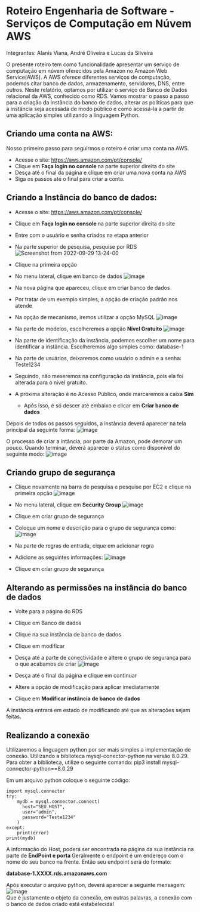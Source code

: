 # Roteiro Engenharia de Software - Serviços de Computação em Núvem AWS

Integrantes: Alanis Viana, André Oliveira e Lucas da Silveira

O presente roteiro tem como funcionalidade apresentar um serviço de computação em núvem oferecidos pela Amazon no Amazon Web Service(AWS). A AWS oferece diferentes serviços de computação, podemos citar banco de dados, armazenamento, servidores, DNS, entre outros. Neste relatório, optamos por utilizar o serviço de Banco de Dados relacional da AWS, conhecido como RDS. Vamos mostrar o passo a passo para a criação da instância do banco de dados, alterar as políticas para que a instância seja acessada de modo público e como acessá-la a partir de uma aplicação simples utilizando a linguagem Python. 

## Criando uma conta na AWS: 
Nosso primeiro passo para seguirmos o roteiro é criar uma conta na AWS. 

  - Acesse o site: https://aws.amazon.com/pt/console/ 
  - Clique em <b> Faça login no console </b> na parte superior direita do site
  - Desça até o final da página e clique em criar uma nova conta na AWS
  - Siga os passos até o final para criar a conta.


## Criando a Instância do banco de dados: 

  - Acesse o site: https://aws.amazon.com/pt/console/ 
  - Clique em <b> Faça login no console </b> na parte superior direita do site
  - Entre com o usuário e senha criados na etapa anterior
  - Na parte superior de pesquisa, pesquise por RDS
![Screenshot from 2022-09-29 13-24-00](https://user-images.githubusercontent.com/84134732/193086812-e130bdcd-003f-43dc-86ba-9de94f3d1996.png)
  - Clique na primeira opção
  - No menu lateral, clique em banco de dados
    ![image](https://user-images.githubusercontent.com/84134732/193087214-b0f2b331-2442-4e12-b444-a8b9daf26c2e.png)
  
  - Na nova página que apareceu, clique em criar banco de dados 
  - Por tratar de um exemplo simples, a opção de criação padrão nos atende
  - Na opção de mecanismo, iremos utilizar a opção MySQL
  ![image](https://user-images.githubusercontent.com/84134732/193087729-f638356d-57d1-49d5-8453-66c6cd518e28.png)
  
  - Na parte de modelos, escolheremos a opção <b> Nível Gratuito</b>
  ![image](https://user-images.githubusercontent.com/84134732/193088014-f69dcbc6-4307-4d1d-a8d3-5ab0ad9fe11e.png)
  
  - Na parte de identificação da instância, podemos escolher um nome para identificar a instância. Escolheremos algo simples como: database-1
  - Na parte de usuários, deixaremos como usuário o admin e a senha: Teste1234
  - Seguindo, não mexeremos na configuração da instância, pois ela foi alterada para o nível gratuito.
  - A próxima alteração é no Acesso Público, onde marcaremos a caixa <b>Sim</b>
	- Após isso, é só descer até embaixo e clicar em <b>Criar banco de dados</b>
 
 Depois de todos os passos seguidos, a instância deverá aparecer na tela principal da seguinte forma: 
 ![image](https://user-images.githubusercontent.com/84134732/193089365-e9f56194-3ce6-4b2b-b022-d29a35dc2645.png)
 
 O processo de criar a intância, por parte da Amazon, pode demorar um pouco. 
 Quando terminar, deverá aparecer o status como disponível do seguinte modo: 
 ![image](https://user-images.githubusercontent.com/84134732/193091189-ac12f505-d1b8-44f0-bd11-fc201d1ddab4.png)

## Criando grupo de segurança

  - Clique novamente na barra de pesquisa e pesquise por EC2 e clique na primeira opção
    ![image](https://user-images.githubusercontent.com/84134732/193092426-fda325b1-01b6-4382-aa48-c3ef44e71c76.png)
  
  - No menu lateral, clique em <b>Security Group</b>
  ![image](https://user-images.githubusercontent.com/84134732/193092619-328cf240-d23f-40b3-8c28-657904f11562.png)
  
  - Clique em criar grupo de segurança
  - Coloque um nome e descrição para o grupo de segurança como: 
  ![image](https://user-images.githubusercontent.com/84134732/193092977-499ee765-eb6e-4c0e-9387-d57ae2efc38e.png)
  
  - Na parte de regras de entrada, cique em adicionar regra
  - Adicione as seguintes informações: 
  ![image](https://user-images.githubusercontent.com/84134732/193093296-5d3f284d-b4c3-432d-938c-3c564507e72d.png)
  
  - Clique em criar grupo de segurança

## Alterando as permissões na instância do banco de dados

  - Volte para a página do RDS
  - Clique em Banco de dados
  - Clique na sua instância de banco de dados
  - Clique em modificar 
  - Desça até a parte de conectividade e altere o grupo de segurança para o que acabamos de criar
  ![image](https://user-images.githubusercontent.com/84134732/193094104-d8f6d626-2b0e-4b37-8ca3-9dbbd4f60cbf.png)
  
  - Desça até o final da página e clique em continuar
  - Altere a opção de modificação para aplicar imediatamente 
  - Clique em <b>Modificar instância de banco de dados</b>

A instância entrará em estado de modificando até que as alterações sejam feitas.

## Realizando a conexão
Utilizaremos a linguagem python por ser mais simples a implementação de conexão. Utilizando a biblioteca mysql-conector-python na versão 8.0.29.
Para obter a biblioteca, utilize o seguinte comando: pip3 install mysql-connector-python==8.0.29

Em um arquivo python coloque o seguinte código: 
```
import mysql.connector
try:
	mydb = mysql.connector.connect(
	  host="SEU_HOST",
	  user="admin",
	  password="Teste1234"
	)
except:
	print(error)
print(mydb)
```
A informação do Host, poderá ser encontrada na página da sua instância na parte de <b> EndPoint e porta </b>
Geralmente o endpoint é um endereço com o nome do seu banco na frente. Então seu endpoint será do formato:

<b>database-1.XXXX.rds.amazonaws.com</b>

Após executar o arquivo python, deverá aparecer a seguinte mensagem: <br>
![image](https://user-images.githubusercontent.com/84134732/193096676-18ce9c45-eda4-426c-b7b6-d74c815370cf.png)<br>
Que é justamente o objeto da conexão, em outras palavras, a conexão com o banco de dados criado está estabelecida!
